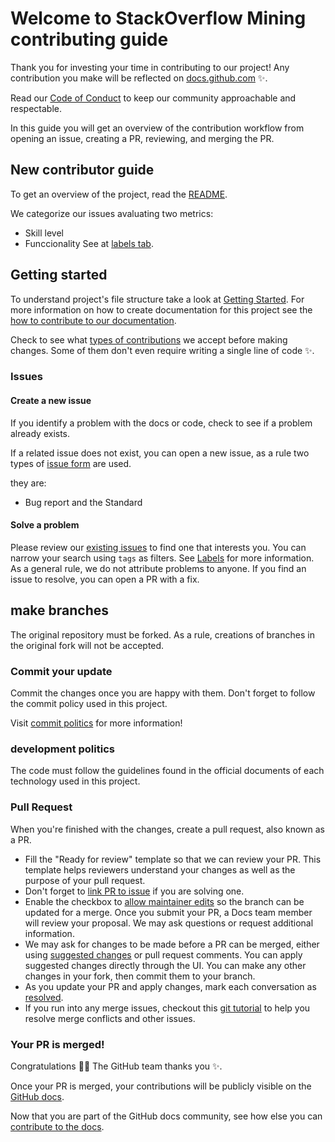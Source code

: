 # Welcome to StackOverflow Mining contributing guide <!-- omit in toc -->

Thank you for investing your time in contributing to our project! Any contribution you make will be reflected on [docs.github.com](https://docs.github.com/en) :sparkles:.

Read our [Code of Conduct](./CODE_OF_CONDUCT.md) to keep our community approachable and respectable.

In this guide you will get an overview of the contribution workflow from opening an issue, creating a PR, reviewing, and merging the PR.

## New contributor guide

To get an overview of the project, read the [README](./../README.md).

We categorize our issues avaluating two metrics:
- Skill level
- Funccionality
See at [labels tab](https://github.com/FGA-GCES/MSR2021Replication/labels). 


## Getting started

To understand project's file structure take a look at [Getting Started](./getting_started.md). For more information on how to create documentation for this project see the [how to contribute to our documentation](./how_to_docs.md).

Check to see what [types of contributions](/contributing/types-of-contributions.md) we accept before making changes. Some of them don't even require writing a single line of code :sparkles:.

### Issues

#### Create a new issue

If you identify a problem with the docs or code, check to see if a problem already exists. 

If a related issue does not exist, you can open a new issue, as a rule two types of [issue form]() are used.

they are:
- Bug report and the Standard

#### Solve a problem

Please review our [existing issues](https://github.com/FGA-GCES/MSR2021Replication/issues) to find one that interests you. You can narrow your search using `tags` as filters. See [Labels](https://github.com/FGA-GCES/MSR2021Replication/labels) for more information. As a general rule, we do not attribute problems to anyone. If you find an issue to resolve, you can open a PR with a fix.

## make branches

The original repository must be forked. As a rule, creations of branches in the original fork will not be accepted.

### Commit your update

Commit the changes once you are happy with them. Don't forget to follow the commit policy used in this project.

Visit [commit politics]() for more information!

### development politics

The code must follow the guidelines found in the official documents of each technology used in this project.

### Pull Request

When you're finished with the changes, create a pull request, also known as a PR.
- Fill the "Ready for review" template so that we can review your PR. This template helps reviewers understand your changes as well as the purpose of your pull request.
- Don't forget to [link PR to issue](https://docs.github.com/en/issues/tracking-your-work-with-issues/linking-a-pull-request-to-an-issue) if you are solving one.
- Enable the checkbox to [allow maintainer edits](https://docs.github.com/en/github/collaborating-with-issues-and-pull-requests/allowing-changes-to-a-pull-request-branch-created-from-a-fork) so the branch can be updated for a merge.
Once you submit your PR, a Docs team member will review your proposal. We may ask questions or request additional information.
- We may ask for changes to be made before a PR can be merged, either using [suggested changes](https://docs.github.com/en/github/collaborating-with-issues-and-pull-requests/incorporating-feedback-in-your-pull-request) or pull request comments. You can apply suggested changes directly through the UI. You can make any other changes in your fork, then commit them to your branch.
- As you update your PR and apply changes, mark each conversation as [resolved](https://docs.github.com/en/github/collaborating-with-issues-and-pull-requests/commenting-on-a-pull-request#resolving-conversations).
- If you run into any merge issues, checkout this [git tutorial](https://github.com/skills/resolve-merge-conflicts) to help you resolve merge conflicts and other issues.

### Your PR is merged!

Congratulations :tada::tada: The GitHub team thanks you :sparkles:.

Once your PR is merged, your contributions will be publicly visible on the [GitHub docs](https://docs.github.com/en).

Now that you are part of the GitHub docs community, see how else you can [contribute to the docs](/contributing/types-of-contributions.md).
